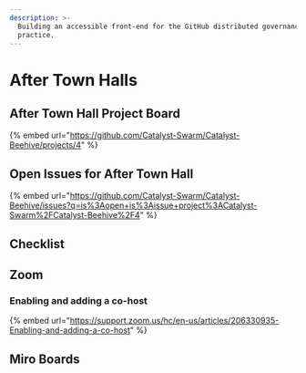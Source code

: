 ```yaml
---
description: >-
  Building an accessible front-end for the GitHub distributed governance
  practice.
---
```


# After Town Halls

## After Town Hall Project Board

{% embed url="https://github.com/Catalyst-Swarm/Catalyst-Beehive/projects/4" %}

## Open Issues for After Town Hall

{% embed url="https://github.com/Catalyst-Swarm/Catalyst-Beehive/issues?q=is%3Aopen+is%3Aissue+project%3ACatalyst-Swarm%2FCatalyst-Beehive%2F4" %}

## Checklist



## Zoom

### Enabling and adding a co-host

{% embed url="https://support.zoom.us/hc/en-us/articles/206330935-Enabling-and-adding-a-co-host" %}





## Miro Boards

